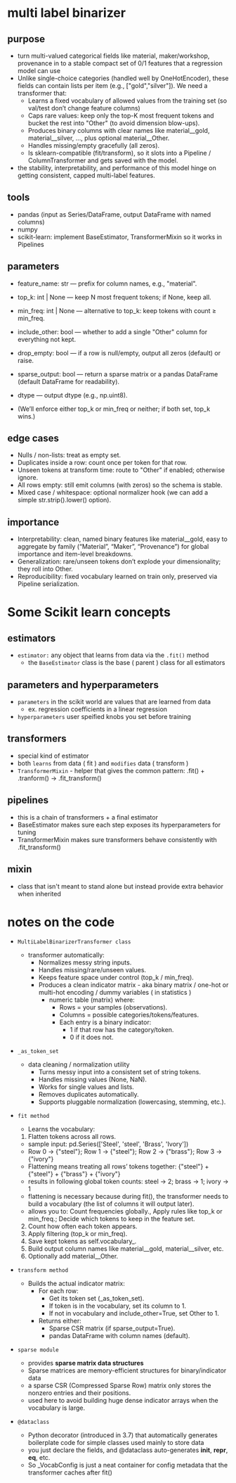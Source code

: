 # multi label binarizer

## purpose
- turn multi-valued categorical fields like material, maker/workshop, provenance in to a stable compact set of 0/1 features that a regression model can use
- Unlike single-choice categories (handled well by OneHotEncoder), these fields can contain lists per item (e.g., ["gold","silver"]). We need a transformer that:
  - Learns a fixed vocabulary of allowed values from the training set (so val/test don’t change feature columns)
  - Caps rare values: keep only the top-K most frequent tokens and bucket the rest into "Other" (to avoid dimension blow-ups).
  - Produces binary columns with clear names like material__gold, material__silver, …, plus optional material__Other.
  - Handles missing/empty gracefully (all zeros).
  - Is sklearn-compatible (fit/transform), so it slots into a Pipeline / ColumnTransformer and gets saved with the model.
- the stability, interpretability, and performance of this model hinge on getting consistent, capped multi-label features.

## tools
- pandas (input as Series/DataFrame, output DataFrame with named columns)
- numpy
- scikit-learn: implement BaseEstimator, TransformerMixin so it works in Pipelines

## parameters
- feature_name: str — prefix for column names, e.g., "material".
- top_k: int | None — keep N most frequent tokens; if None, keep all.
- min_freq: int | None — alternative to top_k: keep tokens with count ≥ min_freq.
- include_other: bool — whether to add a single "Other" column for everything not kept.
- drop_empty: bool — if a row is null/empty, output all zeros (default) or raise.
- sparse_output: bool — return a sparse matrix or a pandas DataFrame (default DataFrame for readability).
- dtype — output dtype (e.g., np.uint8).

- (We’ll enforce either top_k or min_freq or neither; if both set, top_k wins.)

## edge cases
- Nulls / non-lists: treat as empty set.
- Duplicates inside a row: count once per token for that row.
- Unseen tokens at transform time: route to "Other" if enabled; otherwise ignore.
- All rows empty: still emit columns (with zeros) so the schema is stable.
- Mixed case / whitespace: optional normalizer hook (we can add a simple str.strip().lower() option).

## importance
- Interpretability: clean, named binary features like material__gold, easy to aggregate by family (“Material”, “Maker”, “Provenance”) for global importance and item-level breakdowns.
- Generalization: rare/unseen tokens don’t explode your dimensionality; they roll into Other.
- Reproducibility: fixed vocabulary learned on train only, preserved via Pipeline serialization.

# Some Scikit learn concepts

## estimators
- `estimator:` any object that learns from data via the `.fit()` method
  - the `BaseEstimator` class is the base ( parent ) class for all estimators

## parameters and hyperparameters
- `parameters` in the scikit world are values that are learned from data
  - ex. regression coefficients in a linear regression
- `hyperparameters` user speified knobs you set before training 

## transformers
- special kind of estimator
- both `learns` from data ( fit ) and `modifies` data ( transform )
- `TransformerMixin` - helper that gives the common pattern: .fit() + .tranform() -> .fit_transform()

## pipelines
- this is a chain of transformers + a final estimator
- BaseEstimator makes sure each step exposes its hyperparameters for tuning
- TransformerMixin makes sure transformers behave consistently with .fit_transform()

## mixin
- class that isn't meant to stand alone but instead provide extra behavior when inherited

# notes on the code  
- `MultiLabelBinarizerTransformer class`
  - transformer automatically:
    - Normalizes messy string inputs.
    - Handles missing/rare/unseen values.
    - Keeps feature space under control (top_k / min_freq).
    - Produces a clean indicator matrix - aka binary matrix / one-hot or multi-hot encoding / dummy variables ( in statistics )
      - numeric table (matrix) where:
        - Rows = your samples (observations).
        - Columns = possible categories/tokens/features.
        - Each entry is a binary indicator:
          - 1 if that row has the category/token.
          - 0 if it does not.

- `_as_token_set`
  -  data cleaning / normalization utility
     - Turns messy input into a consistent set of string tokens.
     - Handles missing values (None, NaN).
     - Works for single values and lists.
     - Removes duplicates automatically.
     - Supports pluggable normalization (lowercasing, stemming, etc.).

- `fit method`
  - Learns the vocabulary:
  1. Flatten tokens across all rows.
    - sample input: pd.Series(['Steel', 'steel', 'Brass', 'Ivory'])
    - Row 0 → {"steel"}; Row 1 → {"steel"}; Row 2 → {"brass"}; Row 3 → {"ivory"}
    - Flattening means treating all rows’ tokens together: {"steel"} + {"steel"} + {"brass"} + {"ivory"}
    - results in following global token counts: steel → 2; brass → 1; ivory → 1
    - flattening is necessary because during fit(), the transformer needs to build a vocabulary (the list of columns it will output later).
    - allows you to: Count frequencies globally., Apply rules like top_k or min_freq.; Decide which tokens to keep in the feature set.
  2. Count how often each token appears.
  3. Apply filtering (top_k or min_freq).
  4. Save kept tokens as self.vocabulary_.
  5. Build output column names like material__gold, material__silver, etc.
  6. Optionally add material__Other.

- `transform method`
  - Builds the actual indicator matrix:
    - For each row:
      - Get its token set (_as_token_set).
      - If token is in the vocabulary, set its column to 1.
      - If not in vocabulary and include_other=True, set Other to 1.
    - Returns either:
      - Sparse CSR matrix (if sparse_output=True).
      - pandas DataFrame with column names (default).

- `sparse module`
  - provides **sparse matrix data structures**
  - Sparse matrices are memory-efficient structures for binary/indicator data
  - a sparse CSR (Compressed Sparse Row) matrix only stores the nonzero entries and their positions.
  - used here to avoid building huge dense indicator arrays when the vocabulary is large.

- `@dataclass`
  - Python decorator (introduced in 3.7) that automatically generates boilerplate code for simple classes used mainly to store data
  - you just declare the fields, and @dataclass auto-generates __init__, __repr__, __eq__, etc.
  - So _VocabConfig is just a neat container for config metadata that the transformer caches after fit()
